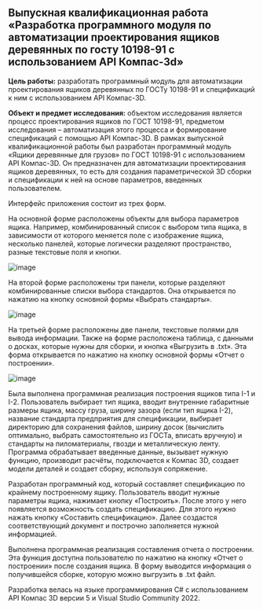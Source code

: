 ## Выпускная квалификационная работа «Разработка программного модуля по автоматизации проектирования ящиков деревянных по госту 10198-91 с использованием API Компас-3d»

**Цель работы:**  разработать программный модуль для автоматизации проектирования ящиков деревянных по ГОСТу 10198-91 и спецификаций к ним с использованием API Компас-3D.

**Объект и предмет исследования:** объектом исследования является процесс проектирования ящиков по ГОСТ 10198-91, предметом исследования – автоматизация этого процесса и формирование спецификаций с помощью API Компас-3D.
В рамках выпускной квалификационной работы был разработан программный модуль «Ящики деревянные для грузов» по ГОСТ 10198-91 с использованием API Компас-3D. Он предназначен для автоматизации
проектирования ящиков деревянных, то есть для создания параметрической 3D сборки и спецификации к ней на основе параметров, введенных пользователем.

Интерфейс приложения состоит из трех форм.

На основной форме расположены объекты для выбора параметров
ящика. Например, комбинированный список с выбором типа ящика, в
зависимости от которого меняется поле с изображение ящика, несколько
панелей, которые логически разделяют пространство, разные текстовые поля
и кнопки.

![image](https://github.com/user-attachments/assets/685fdc78-7e4f-4167-a19f-d5e9a4af90d7)

На второй форме расположены три панели, которые разделяют
комбинированные списки выбора стандартов. Она открывается по нажатию на
кнопку основной формы «Выбрать стандарты».

![image](https://github.com/user-attachments/assets/26ba2dcd-251c-43b9-a8b6-287feb61d120)

На третьей форме расположены две панели, текстовые полями для
вывода информации. Также на форме расположена таблица, с данными о
досках, которые нужны для сборки, и кнопка «Выгрузить в .txt». Эта форма
открывается по нажатию на кнопку основной формы «Отчет о построении».

![image](https://github.com/user-attachments/assets/0d31b7ef-a6c7-4612-aa28-d21f509c1aac)

Была выполнена программная реализация построения ящиков типа I-1 и
I-2. Пользователь выбирает тип ящика, вводит внутренние габаритные
размеры ящика, массу груза, ширину зазора (если тип ящика I-2), название
стандарта предприятия для спецификации, выбирает директорию для
сохранения файлов, ширину досок (вычислить оптимально, выбрать
самостоятельно из ГОСТа, вписать вручную) и стандарты на пиломатериалы,
гвозди и металлическую ленту. Программа обрабатывает введенные данные,
вызывает нужную функцию, производит расчёты, подключается к Компас 3D, создает модели деталей и
создает сборку, используя сопряжение.

Разработан программный код, который составляет спецификацию по
крайнему построенному ящику. Пользователь вводит нужные параметры
ящика, нажимает кнопку «Построить». После этого у него появляется
возможность создать спецификацию. Для этого нужно нажать кнопку
«Составить спецификацию». Далее создастся соответствующий документ и
построчно заполняется нужной информацией.

Выполнена программная реализация составления отчета о построении.
Эта функция доступна пользователю по нажатию на кнопку «Отчет о
построении» после создания ящика. В форму выводится информация о
получившейся сборке, которую можно выгрузить в .txt файл.

Разработка велась на языке программирования С# с использованием API
Компас 3D версии 5 и Visual Studio Community 2022.
